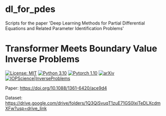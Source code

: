# dl_for_pdes
Scripts for the paper 'Deep Learning Methods for Partial Differential Equations and Related Parameter Identification Problems'

# Transformer Meets Boundary Value Inverse Problems
[![License: MIT](https://img.shields.io/badge/License-MIT-yellow.svg)](./LICENSE)
[![Python 3.10](https://img.shields.io/badge/python-3.10-blue.svg)](https://www.python.org/downloads/release/python-3100/)
[![Pytorch 1.10](https://img.shields.io/badge/pytorch-1.10-blue.svg)](https://pytorch.org/)
[![arXiv](https://img.shields.io/badge/arXiv-2209.14977-b31b1b.svg)](https://arxiv.org/abs/2209.14977)
[![IOPScience|InverseProblems](https://img.shields.io/badge/doi-10.1088/13616420/ace9d4-b31b1b.svg)](https://iopscience.iop.org/article/10.1088/1361-6420/ace9d4)


Paper: https://doi.org/10.1088/1361-6420/ace9d4

Dataset: https://drive.google.com/drive/folders/1Q3QiSvuqT1zuE71GS0lxiTeDLXcdmXFw?usp=drive_link
